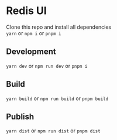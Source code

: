 # Redis UI

Clone this repo and install all dependencies  
`yarn` or `npm i` or  `pnpm i`

## Development

`yarn dev` or `npm run dev` or `pnpm i`

## Build

`yarn build` or `npm run build` or `pnpm build`

## Publish

`yarn dist` or `npm run dist` or `pnpm dist`